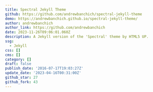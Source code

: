 ```yaml
---
title: Spectral Jekyll Theme
github: https://github.com/andrewbanchich/spectral-jekyll-theme
demo: https://andrewbanchich.github.io/spectral-jekyll-theme/
author: andrewbanchich
author_link: https://github.com/andrewbanchich
date: 2023-11-26T09:06:01.060Z
description: A Jekyll version of the 'Spectral' theme by HTML5 UP.
ssg:
  - Jekyll
css: []
cms: []
category: []
draft: false
publish_date: '2016-07-17T19:03:27Z'
update_date: '2023-04-16T00:31:00Z'
github_star: 27
github_fork: 43
---
```

